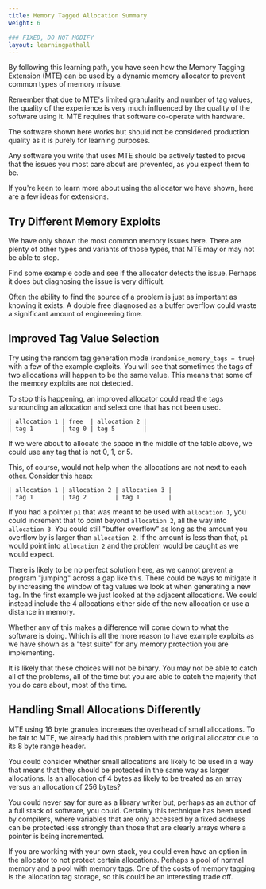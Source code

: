 ```yaml
---
title: Memory Tagged Allocation Summary
weight: 6

### FIXED, DO NOT MODIFY
layout: learningpathall
---
```


By following this learning path, you have seen how the Memory Tagging Extension (MTE)
can be used by a dynamic memory allocator to prevent common types of memory misuse.

Remember that due to MTE's limited granularity and number of tag values, the quality
of the experience is very much influenced by the quality of the software using it.
MTE requires that software co-operate with hardware.

The software shown here works but should not be considered production quality as it is purely for learning purposes.

Any software you write that uses MTE should be actively tested to prove that the issues you most care about are prevented, as you expect them to be.

If you're keen to learn more about using the allocator we have shown, here are a few ideas for extensions.

## Try Different Memory Exploits

We have only shown the most common memory issues here. There are plenty of other types and variants of those types, that MTE may or may not be able to stop.

Find some example code and see if the allocator detects the issue. Perhaps it does but diagnosing the issue is very difficult.

Often the ability to find the source of a problem is just as important as knowing it exists. A double free diagnosed as a buffer overflow could waste a significant amount of engineering time.

## Improved Tag Value Selection

Try using the random tag generation mode (`randomise_memory_tags = true`) with
a few of the example exploits. You will see that sometimes the tags of two allocations
will happen to be the same value. This means that some of the memory exploits
are not detected.

To stop this happening, an improved allocator could read the tags surrounding an
allocation and select one that has not been used.

```text
| allocation 1 | free  | allocation 2 |
| tag 1        | tag 0 | tag 5        |
```

If we were about to allocate the space in the middle of the table above, we could
use any tag that is not 0, 1, or 5.

This, of course, would not help when the allocations are not next to each other.
Consider this heap:
```text
| allocation 1 | allocation 2 | allocation 3 |
| tag 1        | tag 2        | tag 1        |
```

If you had a pointer `p1` that was meant to be used with `allocation 1`, you could
increment that to point beyond `allocation 2`, all the way into `allocation 3`.
You could still "buffer overflow" as long as the amount you overflow
by is larger than `allocation 2`. If the amount is less than that, `p1` would point
into `allocation 2` and the problem would be caught as we would expect.

There is likely to be no perfect solution here, as we cannot prevent a program "jumping"
across a gap like this. There could be ways to mitigate it by increasing the
window of tag values we look at when generating a new tag. In the first example
we just looked at the adjacent allocations. We could instead include the 4
allocations either side of the new allocation or use a distance in memory.

Whether any of this makes a difference will come down to what the software
is doing. Which is all the more reason to have example exploits as we have shown
as a "test suite" for any memory protection you are implementing.

It is likely that these choices will not be binary. You may not be able to catch
all of the problems, all of the time but you are able to catch the majority that
you do care about, most of the time.

## Handling Small Allocations Differently

MTE using 16 byte granules increases the overhead of small allocations. To be fair
to MTE, we already had this problem with the original allocator due to its 8 byte
range header.

You could consider whether small allocations are likely to be used in a way that
means that they should be protected in the same way as larger allocations. Is an
allocation of 4 bytes as likely to be treated as an array versus an allocation
of 256 bytes?

You could never say for sure as a library writer but, perhaps as an author of a full stack of software, you could. Certainly this technique has been used by compilers, where variables that are only accessed by a fixed address can be protected less strongly than those that are clearly arrays where a pointer is being incremented.

If you are working with your own stack, you could even have an option in the allocator
to not protect certain allocations. Perhaps a pool of normal memory and a pool
with memory tags. One of the costs of memory tagging is the allocation tag storage,
so this could be an interesting trade off.
